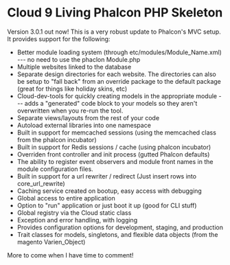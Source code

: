 Cloud 9 Living Phalcon PHP Skeleton
======================


Version 3.0.1 out now! This is a very robust update to Phalcon's MVC setup. It provides support for the following:

* Better module loading system (through etc/modules/Module_Name.xml) --- no need to use the phaclon Module.php
* Multiple websites linked to the database
* Separate design directories for each website. The directories can also be setup to "fall back" from an override package to the default package (great for things like holiday skins, etc)
* Cloud-dev-tools for quickly creating models in the appropriate module --- adds a "generated" code block to your models so they aren't overwritten when you re-run the tool.
* Separate views/layouts from the rest of your code
* Autoload external libraries into one namespace
* Built in support for memcached sessions (using the memcached class from the phalcon incubator)
* Built in support for Redis sessions / cache (using phalcon incubator)
* Overriden front controller and init process (gutted Phalcon defaults)
* The ability to register event observers and module front names in the module configuration files.
* Built in support for a url rewriter / redirect (Just insert rows into core_url_rewrite) 
* Caching service created on bootup, easy access with debugging
* Global access to entire application
* Option to "run" application or just boot it up (good for CLI stuff)
* Global registry via the Cloud static class
* Exception and error handling, with logging
* Provides configuration options for development, staging, and production
* Trait classes for models, singletons, and flexible data objects (from the magento Varien_Object)

More to come when I have time to comment!
